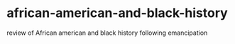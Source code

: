# african-american-and-black-history
review of African american and black history following emancipation
